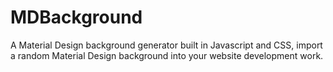 # MDBackground
A Material Design background generator built in Javascript and CSS, import a random Material Design background into your website development work.
